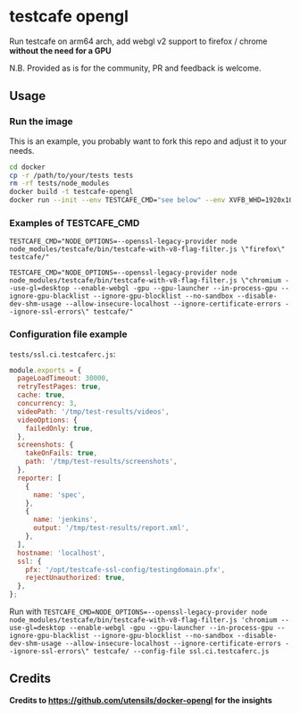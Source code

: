 # testcafe opengl

Run testcafe on arm64 arch, add webgl v2 support to firefox / chrome **without the need for a GPU**

N.B. Provided as is for the community,
PR and feedback is welcome.

## Usage

### Run the image

This is an example, you probably want to fork this repo and adjust it to your needs.

```bash
cd docker
cp -r /path/to/your/tests tests
rm -rf tests/node_modules
docker build -t testcafe-opengl
docker run --init --env TESTCAFE_CMD="see below" --env XVFB_WHD=1920x1080x24 --volume=/optional:/tmp/for-your-test-results
```

### Examples of TESTCAFE_CMD

`TESTCAFE_CMD="NODE_OPTIONS=--openssl-legacy-provider node node_modules/testcafe/bin/testcafe-with-v8-flag-filter.js \"firefox\" testcafe/"`

`TESTCAFE_CMD="NODE_OPTIONS=--openssl-legacy-provider node node_modules/testcafe/bin/testcafe-with-v8-flag-filter.js \"chromium --use-gl=desktop --enable-webgl -gpu --gpu-launcher --in-process-gpu --ignore-gpu-blacklist --ignore-gpu-blocklist --no-sandbox --disable-dev-shm-usage --allow-insecure-localhost --ignore-certificate-errors --ignore-ssl-errors\" testcafe/"`

### Configuration file example

`tests/ssl.ci.testcaferc.js`:

```javascript
module.exports = {
  pageLoadTimeout: 30000,
  retryTestPages: true,
  cache: true,
  concurrency: 3,
  videoPath: '/tmp/test-results/videos',
  videoOptions: {
    failedOnly: true,
  },
  screenshots: {
    takeOnFails: true,
    path: '/tmp/test-results/screenshots',
  },
  reporter: [
    {
      name: 'spec',
    },
    {
      name: 'jenkins',
      output: '/tmp/test-results/report.xml',
    },
  ],
  hostname: 'localhost',
  ssl: {
    pfx: '/opt/testcafe-ssl-config/testingdomain.pfx',
    rejectUnauthorized: true,
  },
};

```

Run with
`TESTCAFE_CMD=NODE_OPTIONS=--openssl-legacy-provider node node_modules/testcafe/bin/testcafe-with-v8-flag-filter.js 'chromium --use-gl=desktop --enable-webgl -gpu --gpu-launcher --in-process-gpu --ignore-gpu-blacklist --ignore-gpu-blocklist --no-sandbox --disable-dev-shm-usage --allow-insecure-localhost --ignore-certificate-errors --ignore-ssl-errors\" testcafe/ --config-file ssl.ci.testcaferc.js`

## Credits

**Credits to https://github.com/utensils/docker-opengl for the insights**
